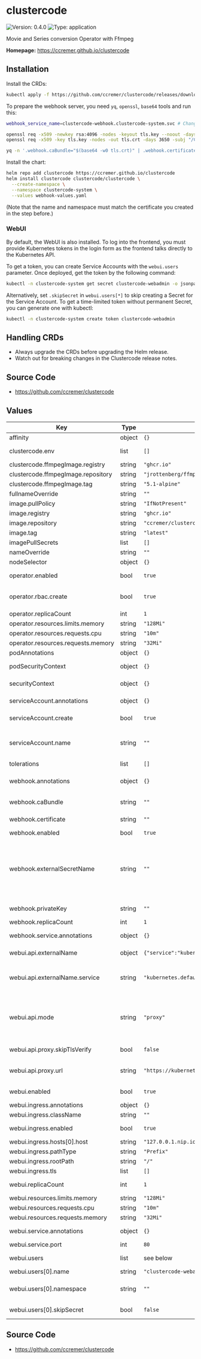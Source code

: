# clustercode

![Version: 0.4.0](https://img.shields.io/badge/Version-0.4.0-informational?style=flat-square) ![Type: application](https://img.shields.io/badge/Type-application-informational?style=flat-square)

Movie and Series conversion Operator with Ffmpeg

**Homepage:** <https://ccremer.github.io/clustercode>
<!---
The README.md file is automatically generated with helm-docs!

Edit the README.gotmpl.md template instead.
-->

## Installation

Install the CRDs:
```bash
kubectl apply -f https://github.com/ccremer/clustercode/releases/download/clustercode-0.4.0/crds.yaml
```

To prepare the webhook server, you need `yq`, `openssl`, `base64` tools and run this:
```bash
webhook_service_name=clustercode-webhook.clustercode-system.svc # Change this!

openssl req -x509 -newkey rsa:4096 -nodes -keyout tls.key --noout -days 3650 -subj "/CN=${webhook_service_name}" -addext "subjectAltName = DNS:${webhook_service_name}"
openssl req -x509 -key tls.key -nodes -out tls.crt -days 3650 -subj "/CN=${webhook_service_name}" -addext "subjectAltName = DNS:${webhook_service_name}"

yq -n '.webhook.caBundle="$(base64 -w0 tls.crt)" | .webhook.certificate="$(base64 -w0 tls.crd)" | .webhook.privateKey="$(base64 -w0 tls.key)"' > webhook-values.yaml
```

Install the chart:
```bash
helm repo add clustercode https://ccremer.github.io/clustercode
helm install clustercode clustercode/clustercode \
  --create-namespace \
  --namespace clustercode-system \
  --values webhook-values.yaml
```
(Note that the name and namespace must match the certificate you created in the step before.)

### WebUI

By default, the WebUI is also installed.
To log into the frontend, you must provide Kubernetes tokens in the login form as the frontend talks directly to the Kubernetes API.

To get a token, you can create Service Accounts with the `webui.users` parameter.
Once deployed, get the token by the following command:

```bash
kubectl -n clustercode-system get secret clustercode-webadmin -o jsonpath='{.data.token}' | base64 -d
```

Alternatively, set `.skipSecret` in `webui.users[*]` to skip creating a Secret for the Service Account.
To get a time-limited token without permanent Secret, you can generate one with kubectl:

```bash
kubectl -n clustercode-system create token clustercode-webadmin
```

## Handling CRDs

* Always upgrade the CRDs before upgrading the Helm release.
* Watch out for breaking changes in the Clustercode release notes.

## Source Code

* <https://github.com/ccremer/clustercode>

<!---
The values below are generated with helm-docs!

Document your changes in values.yaml and let `make docs:helm` generate this section.
-->
## Values

| Key | Type | Default | Description |
|-----|------|---------|-------------|
| affinity | object | `{}` | The operator's pod affinity |
| clustercode.env | list | `[]` | Set additional environment variables to the Operator |
| clustercode.ffmpegImage.registry | string | `"ghcr.io"` |  |
| clustercode.ffmpegImage.repository | string | `"jrottenberg/ffmpeg"` |  |
| clustercode.ffmpegImage.tag | string | `"5.1-alpine"` |  |
| fullnameOverride | string | `""` |  |
| image.pullPolicy | string | `"IfNotPresent"` |  |
| image.registry | string | `"ghcr.io"` |  |
| image.repository | string | `"ccremer/clustercode"` |  |
| image.tag | string | `"latest"` |  |
| imagePullSecrets | list | `[]` |  |
| nameOverride | string | `""` |  |
| nodeSelector | object | `{}` | The operator's pod node selector |
| operator.enabled | bool | `true` | Whether the Operator deployment is enabled |
| operator.rbac.create | bool | `true` | Specifies whether RBAC roles and rolebindings should be enabled for users |
| operator.replicaCount | int | `1` | The operator's pod replica count |
| operator.resources.limits.memory | string | `"128Mi"` |  |
| operator.resources.requests.cpu | string | `"10m"` |  |
| operator.resources.requests.memory | string | `"32Mi"` |  |
| podAnnotations | object | `{}` | The operator's pod annotations |
| podSecurityContext | object | `{}` | The operator's pod security context |
| securityContext | object | `{}` | The operator's container security context |
| serviceAccount.annotations | object | `{}` | Annotations to add to the service account |
| serviceAccount.create | bool | `true` | Specifies whether a service account should be created |
| serviceAccount.name | string | `""` | The name of the service account to use. If not set and create is true, a name is generated using the fullname template |
| tolerations | list | `[]` | The operator's pod tolerations |
| webhook.annotations | object | `{}` | Annotations to add to the webhook configuration resources. |
| webhook.caBundle | string | `""` | Certificate in PEM format for the ValidatingWebhookConfiguration. |
| webhook.certificate | string | `""` | Certificate in PEM format for the TLS secret. |
| webhook.enabled | bool | `true` | Enable admission webhooks |
| webhook.externalSecretName | string | `""` | Name of an existing or external Secret with TLS to mount in the operator. The secret is expected to have `tls.crt` and `tls.key` keys. Note: You will still need to set `.caBundle` if the certificate is not verifiable (self-signed) by Kubernetes. |
| webhook.privateKey | string | `""` | Private key in PEM format for the TLS secret. |
| webhook.replicaCount | int | `1` | The webhook's pod replica count |
| webhook.service.annotations | object | `{}` | Annotations to add to the webhook service. |
| webui.api.externalName | object | `{"service":"kubernetes.default.svc.cluster.local"}` | The internal service name where the API service is served. |
| webui.api.externalName.service | string | `"kubernetes.default.svc.cluster.local"` | The Kubernetes service which the Ingress exposes additionally. This is likely only working with TLS. |
| webui.api.mode | string | `"proxy"` | The mode under which the Kubernetes API is served. Supported values: ["externalName", "proxy"] In case of CORS issues, you may use the integrated proxy. |
| webui.api.proxy.skipTlsVerify | bool | `false` | Whether TLS certificate verifications should be skipped. |
| webui.api.proxy.url | string | `"https://kubernetes.default.svc.cluster.local:443"` | The Kubernetes full base URL for the API. Ideally this is an internal URL. |
| webui.enabled | bool | `true` | Whether the WebUI deployment is enabled |
| webui.ingress.annotations | object | `{}` | Annotations to add to the Ingress |
| webui.ingress.className | string | `""` |  |
| webui.ingress.enabled | bool | `true` | Whether the WebUI ingress is enabled |
| webui.ingress.hosts[0].host | string | `"127.0.0.1.nip.io"` |  |
| webui.ingress.pathType | string | `"Prefix"` |  |
| webui.ingress.rootPath | string | `"/"` | The root path of the Ingress |
| webui.ingress.tls | list | `[]` |  |
| webui.replicaCount | int | `1` | The webserver's pod replica count |
| webui.resources.limits.memory | string | `"128Mi"` |  |
| webui.resources.requests.cpu | string | `"10m"` |  |
| webui.resources.requests.memory | string | `"32Mi"` |  |
| webui.service.annotations | object | `{}` | Annotations to add to the webhook service. |
| webui.service.port | int | `80` | Service port |
| webui.users | list | see below | List of Service Accounts that can access the web-ui. |
| webui.users[0].name | string | `"clustercode-webadmin"` | name of the Service Account |
| webui.users[0].namespace | string | `""` | namespace of the Service Account, defaults to release namespace |
| webui.users[0].skipSecret | bool | `false` | If true, no Secret will be created for the Service Account |

## Source Code

* <https://github.com/ccremer/clustercode>

